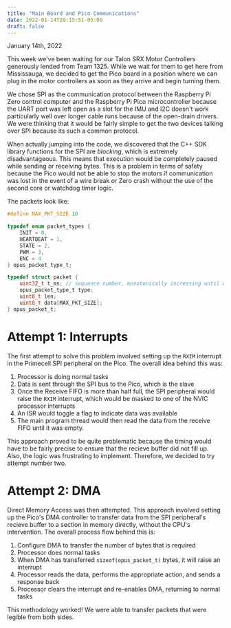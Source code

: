 ```yaml
---
title: "Main Board and Pico Communications"
date: 2022-01-14T20:15:51-05:00
draft: false
---
```


January 14th, 2022

This week we've been waiting for our Talon SRX Motor Controllers generously lended from Team 1325. While we wait for them to get here from Mississauga, we decided to get the Pico board in a position where we can plug in the motor controllers as soon as they arrive and begin turning them. 

We chose SPI as the communication protocol between the Raspberry Pi Zero control computer and the Raspberry Pi Pico microcontroller because the UART port was left open as a slot for the IMU and I2C doesn't work particularly well over longer cable runs because of the open-drain drivers. We were thinking that it would be fairly simple to get the two devices talking over SPI because its such a common protocol. 

When actually jumping into the code, we discovered that the C++ SDK library functions for the SPI are _blocking_, which is extremely disadvantageous. This means that execution would be completely paused while sending or receiving bytes. This is a problem in terms of safety because the Pico would not be able to stop the motors if communication was lost in the event of a wire break or Zero crash without the use of the second core or watchdog timer logic.

The packets look like: 

```c
#define MAX_PKT_SIZE 10

typedef enum packet_types {
    INIT = 0, 
    HEARTBEAT = 1,
    STATE = 2, 
    PWM = 3, 
    ENC = 4
} opus_packet_type_t;

typedef struct packet {
    uint32_t t_ms; // sequence number, monotonically increasing until wraparound 
    opus_packet_type_t type;
    uint8_t len;
    uint8_t data[MAX_PKT_SIZE];
} opus_packet_t;
```


# Attempt 1: Interrupts
The first attempt to solve this problem involved setting up the `RXIM` interrupt in the Primecell SPI peripheral on the Pico. The overall idea behind this was: 

1. Processor is doing normal tasks
2. Data is sent through the SPI bus to the Pico, which is the slave
3. Once the Receive FIFO is more than half full, the SPI peripheral would raise the `RXIM` interrupt, which would be masked to one of the NVIC processor interrupts
4. An ISR would toggle a flag to indicate data was available
5. The main program thread would then read the data from the receive FIFO until it was empty. 

This approach proved to be quite problematic because the timing would have to be fairly precise to ensure that the recieve buffer did not fill up. Also, the logic was frustrating to implement. Therefore, we decided to try attempt number two. 

# Attempt 2: DMA

Direct Memory Access was then attempted. This approach involved setting up the Pico's DMA controller to transfer data from the SPI peripheral's recieve buffer to a section in memory directly, without the CPU's intervention. The overall process flow behind this is: 

1. Configure DMA to transfer the number of bytes that is required 
2. Processor does normal tasks 
3. When DMA has transferred `sizeof(opus_packet_t)` bytes, it will raise an interrupt
4. Processor reads the data, performs the appropriate action, and sends a response back 
5. Processor clears the interrupt and re-enables DMA, returning to normal tasks

This methodology worked! We were able to transfer packets that were legible from both sides. 